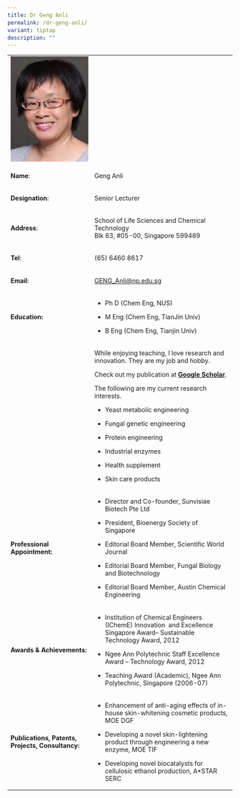 ```yaml
---
title: Dr Geng Anli
permalink: /dr-geng-anli/
variant: tiptap
description: ""
---
```

<table style="minWidth: 50px">
<colgroup>
<col>
<col>
</colgroup>
<tbody>
<tr>
<td rowspan="1" colspan="1">
<div class="isomer-image-wrapper">
<img style="width: 100%" height="auto" width="100%" alt="Geng Anli" src="/images/LSCT/Geng_Anli.jpg">
</div>
</td>
<td rowspan="1" colspan="1">
<p></p>
</td>
</tr>
<tr>
<td rowspan="1" colspan="1">
<p><strong>Name</strong>:&nbsp;&nbsp;&nbsp;&nbsp;&nbsp;&nbsp;&nbsp;&nbsp;&nbsp;&nbsp;&nbsp;&nbsp;&nbsp;&nbsp;&nbsp;&nbsp;&nbsp;&nbsp;&nbsp;&nbsp;&nbsp;&nbsp;&nbsp;&nbsp;&nbsp;</p>
</td>
<td rowspan="1" colspan="1">
<p>​Geng Anli</p>
</td>
</tr>
<tr>
<td rowspan="1" colspan="1">
<p>​<strong>Designation</strong>:</p>
</td>
<td rowspan="1" colspan="1">
<p>​Senior Lecturer​</p>
</td>
</tr>
<tr>
<td rowspan="1" colspan="1">
<p><strong>Address</strong>: ​</p>
</td>
<td rowspan="1" colspan="1">
<p>School of Life Sciences and Chemical Technology
<br>Blk 83, #05-00, Singapore 599489​</p>
</td>
</tr>
<tr>
<td rowspan="1" colspan="1">
<p><strong>Tel</strong>: &nbsp;&nbsp;&nbsp; ​</p>
</td>
<td rowspan="1" colspan="1">
<p>(65) 6460 8617</p>
</td>
</tr>
<tr>
<td rowspan="1" colspan="1">
<p><strong>Email</strong>: ​</p>
</td>
<td rowspan="1" colspan="1">
<p><a href="mailto:GENG_Anli@np.edu.sg" rel="noopener noreferrer nofollow" target="_blank">GENG_Anli@np.edu.sg</a>
</p>
</td>
</tr>
<tr>
<td rowspan="1" colspan="1">
<p><strong>Education:</strong>
</p>
</td>
<td rowspan="1" colspan="1">
<ul data-tight="true" class="tight">
<li>
<p>Ph D (Chem Eng, NUS)</p>
</li>
<li>
<p>M Eng (Chem Eng, TianJin Univ)</p>
</li>
<li>
<p>​B Eng (Chem Eng, Tianjin Univ)</p>
</li>
</ul>
</td>
</tr>
<tr>
<td rowspan="1" colspan="1">
<p></p>
</td>
<td rowspan="1" colspan="1">
<p>While enjoying teaching, I love research and innovation. They are my job
and hobby.</p>
<p>Check out my publication at <strong><a href="http://scholar.google.com.sg/citations?user=G23Lko0AAAAJ&amp;hl=en" rel="noopener noreferrer nofollow" target="_blank">Google Scholar</a></strong>.</p>
<p>The following are my current research interests.</p>
<ul data-tight="true" class="tight">
<li>
<p>Yeast metabolic engineering</p>
</li>
<li>
<p>Fungal genetic engineering</p>
</li>
<li>
<p>Protein engineering</p>
</li>
<li>
<p>Industrial enzymes</p>
</li>
<li>
<p>Health supplement</p>
</li>
<li>
<p>Skin care products</p>
</li>
</ul>
</td>
</tr>
<tr>
<td rowspan="1" colspan="1">
<p>​<strong>Professional Appointment:</strong>
</p>
</td>
<td rowspan="1" colspan="1">
<ul data-tight="true" class="tight">
<li>
<p>Director and Co-founder, Sunvisiae Biotech Pte Ltd</p>
</li>
<li>
<p>President, Bioenergy Society of Singapore</p>
</li>
<li>
<p>Editorial Board Member, Scientific World Journal</p>
</li>
<li>
<p>Editorial Board Member, Fungal Biology and Biotechnology</p>
</li>
<li>
<p>Editorial Board Member, Austin Chemical Engineering</p>
</li>
</ul>
</td>
</tr>
<tr>
<td rowspan="1" colspan="1">
<p><strong>Awards &amp; Achievements​:</strong>
</p>
</td>
<td rowspan="1" colspan="1">
<ul data-tight="true" class="tight">
<li>
<p>​Institution of Chemical Engineers (IChemE) Innovation&nbsp; and Excellence
Singapore Award– Sustainable Technology Award, 2012</p>
</li>
<li>
<p>Ngee Ann Polytechnic Staff Excellence Award – Technology Award, 2012</p>
</li>
<li>
<p>​​Teaching Award (Academic), Ngee Ann Polytechnic, Singapore (2006-07)</p>
</li>
</ul>
</td>
</tr>
<tr>
<td rowspan="1" colspan="1">
<p><strong>Publications, Patents, Projects, Consultancy:</strong>
</p>
</td>
<td rowspan="1" colspan="1">
<ul data-tight="true" class="tight">
<li>
<p>Enhancement of anti-aging effects of in-house skin-whitening cosmetic
products, MOE DGF</p>
</li>
<li>
<p>Developing a novel skin-lightening product through engineering a new enzyme,
MOE TIF</p>
</li>
<li>
<p>Developing novel biocatalysts for cellulosic ethanol production, A*STAR
SERC</p>
</li>
</ul>
</td>
</tr>
</tbody>
</table>
<p></p>